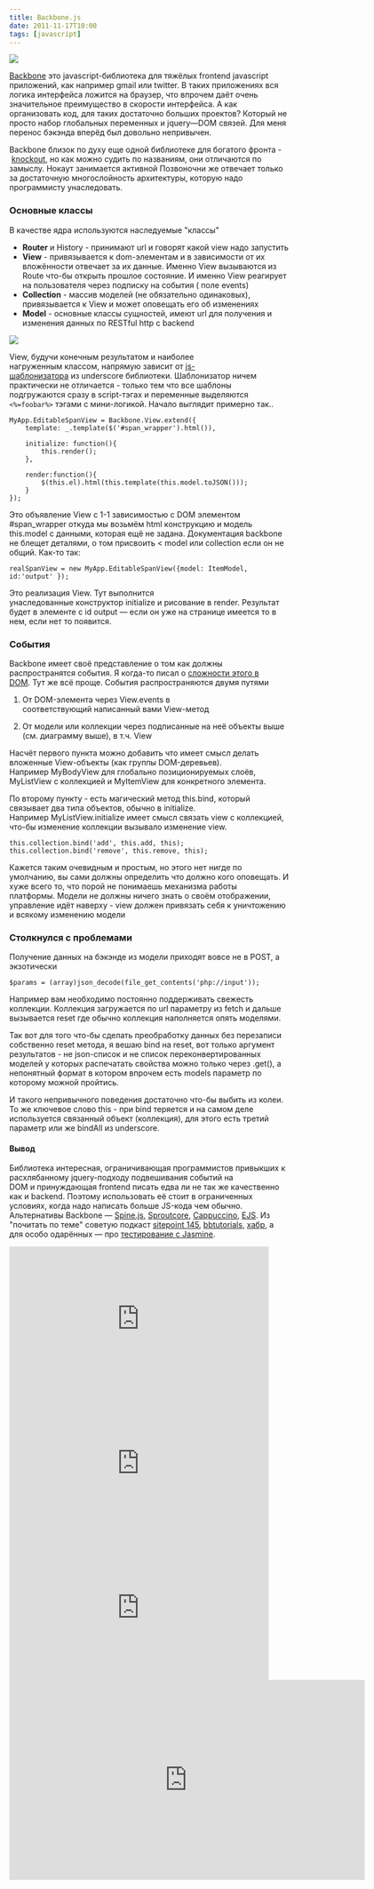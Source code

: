 ```yaml
---
title: Backbone.js
date: 2011-11-17T10:00
tags: [javascript]
---
```


![](../img/Pasted%20image%2020241016183217.png)

[Backbone](http://documentcloud.github.com/backbone/) это javascript-библиотека для тяжёлых frontend javascript приложений, как например gmail или twitter. В таких приложениях вся логика интерфейса ложится на браузер, что впрочем даёт очень значительное преимущество в скорости интерфейса. А как организовать код, для таких достаточно больших проектов? Который не просто набор глобальных переменных и jquery—DOM связей. Для меня перенос бэкэнда вперёд был довольно непривычен.

Backbone близок по духу еще одной библиотеке для богатого фронта - [knockout](http://knockoutjs.com/), но как можно судить по названиям, они отличаются по замыслу. Нокаут занимается активной Позвоночни же отвечает только за достаточную многослойность архитектуры, которую надо программисту унаследовать.

### Основные классы

В качестве ядра используются наследуемые "классы"

- **Router** и History - принимают url и говорят какой view надо запустить
- **View** - привязывается к dom-элементам и в зависимости от их вложённости отвечает за их данные. Именно View вызываются из Route что-бы открыть прошлое состояние. И именно View реагирует на пользователя через подписку на события ( поле events)
- **Collection** - массив моделей (не обязательно одинаковых), привязывается к View и может оповещать его об изменениях
- **Model** - основные классы сущностей, имеют url для получения и изменения данных по RESTful http с backend

![](../img/Pasted%20image%2020241016183231.png)


View, будучи конечным результатом и наиболее нагруженным классом, напрямую зависит от [js-шаблонизатора](http://documentcloud.github.com/underscore/#template) из underscore библиотеки. Шаблонизатор ничем практически не отличается - только тем что все шаблоны подгружаются сразу в script-тэгах и переменные выделяются `<%=foobar%>` тэгами с мини-логикой. Начало выглядит примерно так..

```
MyApp.EditableSpanView = Backbone.View.extend({
    template: _.template($('#span_wrapper').html()), 
    
    initialize: function(){
        this.render();
    },
    
    render:function(){
        $(this.el).html(this.template(this.model.toJSON()));
    }
});
```

Это объявление View с 1-1 зависимостью с DOM элементом #span_wrapper откуда мы возьмём html конструкцию и модель this.model с данными, которая ещё не задана. Документация backbone не блещет деталями, о том присвоить < model или collection если он не общий. Как-то так:

```
realSpanView = new MyApp.EditableSpanView({model: ItemModel, id:'output' });
```

Это реализация View. Тут выполнится унаследованные конструктор initialize и рисование в render. Результат будет в элементе с id output — если он уже на странице имеется то в нем, если нет то появится.  

### События

Backbone имеет своё представление о том как должны распространятся события. Я когда-то писал о [сложности этого в DOM](http://kurapov.name/rus/technology/ui/js/onclick_event_order/). Тут же всё проще. События распространяются двумя путями

1. От DOM-элемента через View.events в соответствующий написанный вами View-метод  
    
2. От модели или коллекции через подписанные на неё объекты выше (см. диаграмму выше), в т.ч. View

Насчёт первого пункта можно добавить что имеет смысл делать вложенные View-объекты (как группы DOM-деревьев). Например MyBodyView для глобально позиционируемых слоёв, MyListView с коллекцией и MyItemView для конкретного элемента.

По второму пункту - есть магический метод this.bind, который связывает два типа объектов, обычно в initialize. Например MyListView.initialize имеет смысл связать view с коллекцией, что-бы изменение коллекции вызывало изменение view. 

  

```
this.collection.bind('add', this.add, this); 
this.collection.bind('remove', this.remove, this);
```

Кажется таким очевидным и простым, но этого нет нигде по умолчанию, вы сами должны определить что должно кого оповещать. И хуже всего то, что порой не понимаешь механизма работы платформы. Модели не должны ничего знать о своём отображении, управление идёт наверху - view должен привязать себя к уничтожению и всякому изменению модели

### Столкнулся с проблемами

Получение данных на бэкэнде из модели приходят вовсе не в POST, а экзотически

```
$params = (array)json_decode(file_get_contents('php://input'));
```

Например вам необходимо постоянно поддерживать свежесть коллекции. Коллекция загружается по url параметру из fetch и дальше вызывается reset где обычно коллекция наполняется опять моделями. 

Так вот для того что-бы сделать преобработку данных без перезаписи собственно reset метода, я вешаю bind на reset, вот только аргумент результатов - не json-список и не список переконвертированных моделей у которых распечатать свойства можно только через .get(), а непонятный формат в котором впрочем есть models параметр по которому можной пройтись.

И такого непривычного поведения достаточно что-бы выбить из колеи. То же ключевое слово this - при bind теряется и на самом деле используется связанный объект (коллекция), для этого есть третий параметр или же bindAll из underscore.

#### Вывод

Библиотека интересная, ограничивающая программистов привыкших к расхлябанному jquery-подходу подвешивания событий на DOM и принуждающая frontend писать едва ли не так же качественно как и backend. Поэтому использовать её стоит в ограниченных условиях, когда надо написать больше JS-кода чем обычно. Альтернативы Backbone — [Spine.js](http://spinejs.com/), [Sproutcore](http://www.sproutcore.com/), [Cappuccino](http://cappuccino.org/), [EJS](http://embeddedjs.com/getting_started.html). Из "почитать по теме" советую подкаст [sitepoint 145](http://www.sitepoint.com/podcast-145-backbone-js-fundamentals-with-addy-osmani/), [bbtutorials](http://backbonetutorials.com/), [хабр](http://habrahabr.ru/blogs/javascript/118782/), а для особо одарённых — про [тестирование с Jasmine](http://tinnedfruit.com/2011/03/03/testing-backbone-apps-with-jasmine-sinon.html).

<iframe width="467" height="260" src="https://www.youtube.com/embed/258gBoR734U" title="Backbone.js walkthrough of Models and Views (Part 1/2)" frameborder="0" allow="accelerometer; autoplay; clipboard-write; encrypted-media; gyroscope; picture-in-picture; web-share" referrerpolicy="strict-origin-when-cross-origin" allowfullscreen></iframe>

<iframe width="467" height="260" src="https://www.youtube.com/embed/XGGIc800WFM" title="Backbone.js walkthrough of Models and Views (Part 2/2)" frameborder="0" allow="accelerometer; autoplay; clipboard-write; encrypted-media; gyroscope; picture-in-picture; web-share" referrerpolicy="strict-origin-when-cross-origin" allowfullscreen></iframe>

<iframe width="467" height="260" src="https://www.youtube.com/embed/lPiM4T1lR58" title="Using Backbone.js with Rails: Patterns from the Wild by Sarah Mei" frameborder="0" allow="accelerometer; autoplay; clipboard-write; encrypted-media; gyroscope; picture-in-picture; web-share" referrerpolicy="strict-origin-when-cross-origin" allowfullscreen></iframe>

<iframe title="vimeo-player" src="https://player.vimeo.com/video/28096809?h=40c7590e64" width="640" height="360" frameborder="0"    allowfullscreen></iframe>
